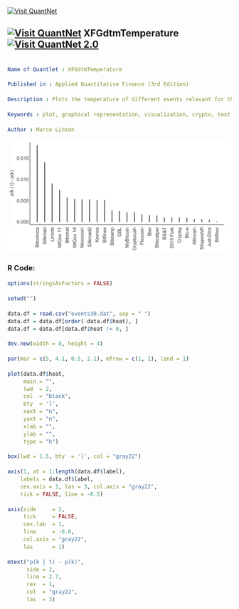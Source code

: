 
[<img src="https://github.com/QuantLet/Styleguide-and-FAQ/blob/master/pictures/banner.png" width="888" alt="Visit QuantNet">](http://quantlet.de/)

## [<img src="https://github.com/QuantLet/Styleguide-and-FAQ/blob/master/pictures/qloqo.png" alt="Visit QuantNet">](http://quantlet.de/) **XFGdtmTemperature** [<img src="https://github.com/QuantLet/Styleguide-and-FAQ/blob/master/pictures/QN2.png" width="60" alt="Visit QuantNet 2.0">](http://quantlet.de/)

```yaml

Name of Quantlet : XFGdtmTemperature

Published in : Applied Quantitative Finance (3rd Edition)

Description : Plots the temperature of different events relevant for the crypto-currency market.

Keywords : plot, graphical representation, visualization, crypto, text mining

Author : Marco Linton

```

![Picture1](XFGdtmTemperature.png)


### R Code:
```r
options(stringsAsFactors = FALSE)

setwd("")

data.df = read.csv("events30.dat", sep = " ")
data.df = data.df[order(-data.df$heat), ]
data.df = data.df[data.df$heat != 0, ]

dev.new(width = 8, height = 4)

par(mar = c(5, 4.1, 0.5, 2.1), mfrow = c(1, 1), lend = 1)

plot(data.df$heat,
     main = "",
     lwd  = 2, 
     col  = "black",
     bty  = 'l',
     xaxt = "n",
     yaxt = "n",
     xlab = "",
     ylab = "",
     type = "h")

box(lwd = 1.5, bty  = 'l', col = "gray22")

axis(1, at = 1:length(data.df$label), 
    labels = data.df$label, 
    cex.axis = 1, las = 3, col.axis = "gray22",
    tick = FALSE, line = -0.5)

axis(side     = 2, 
     tick     = FALSE, 
     cex.lab  = 1, 
     line     = -0.8, 
     col.axis = "gray22",
     las      = 1)

mtext("p(k | t) - p(k)", 
      side = 2,
      line = 2.7, 
      cex  = 1, 
      col  = "gray22",
      las  = 3)

```

